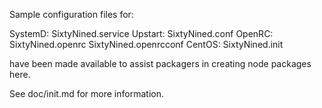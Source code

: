 Sample configuration files for:

SystemD: SixtyNined.service
Upstart: SixtyNined.conf
OpenRC:  SixtyNined.openrc
         SixtyNined.openrcconf
CentOS:  SixtyNined.init

have been made available to assist packagers in creating node packages here.

See doc/init.md for more information.
